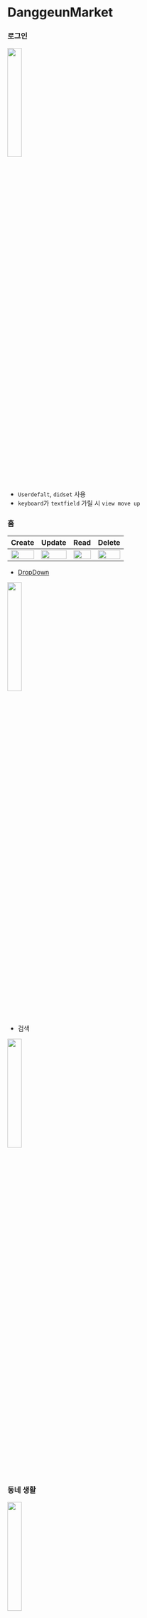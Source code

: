 # DanggeunMarket
 
### 로그인
<img src = "https://user-images.githubusercontent.com/70887135/149164403-16933d80-8028-4275-b455-16bd1b509f80.gif" width="25%" height="25%">

- `Userdefalt`, `didset` 사용 
- `keyboard`가 `textfield` 가릴 시 `view move up`

### 홈
| Create | Update | Read | Delete |
| :-: | :-: | :-: | :-: |
| <img width="100%" src="https://user-images.githubusercontent.com/70887135/149165702-c255196f-18dd-48d0-b597-fb5575adc0f2.gif"/></b> | <img width="100%" src="https://user-images.githubusercontent.com/70887135/149166043-ea4f1225-7231-4d4f-9e47-049196d8f687.gif"/></b> | <img width="100%" src="https://user-images.githubusercontent.com/70887135/149166195-cba1eefe-d2b8-4580-a463-ed20fcadb80d.gif"/></b> | <img width="100%" src="https://user-images.githubusercontent.com/70887135/149167512-29d95b0c-bb56-470c-9731-738c74275350.gif"/></b> |

- [DropDown](https://github.com/AssistoLab/DropDown)

<img src = "https://user-images.githubusercontent.com/70887135/149167729-139c3f73-691e-4d82-9d52-cc98d6167718.gif" width="25%" height="25%">

- 검색

<img src = "https://user-images.githubusercontent.com/70887135/149168325-4314f311-af3e-45d5-a35d-ef46d387fa3e.gif" width="25%" height="25%">
</br>

### 동네 생활

<img src = "https://user-images.githubusercontent.com/70887135/149168451-509a830f-8e6e-4beb-9067-944f5eb7a190.png" width="25%" height="25%">


</br>

### 내 근처
 - [SkeletonView](https://github.com/Juanpe/SkeletonView)

<img src = "https://user-images.githubusercontent.com/70887135/149168748-4c5521c1-7573-43f6-8b5a-b7033eee1787.gif" width="25%" height="25%">

</br>

### 나의 당근 화면

<img src = "https://user-images.githubusercontent.com/70887135/149169045-006c0ac0-c9ec-41b0-8c6e-08cbff20103e.png" width="25%" height="25%">


